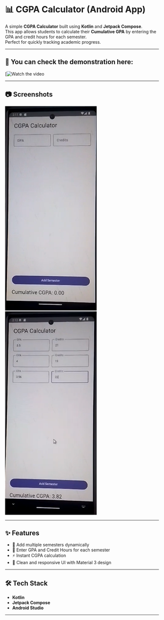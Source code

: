# 📊 CGPA Calculator (Android App)

A simple **CGPA Calculator** built using **Kotlin** and **Jetpack Compose**.  
This app allows students to calculate their **Cumulative GPA** by entering the GPA and credit hours for each semester.  
Perfect for quickly tracking academic progress.

---

## 🎥 You can check the demonstration here:

[![Watch the video](https://www.youtube.com/shorts/Cl1S4-e7F94?feature=share)

---

## 📷 Screenshots

<p float="left">
  <img src="first.png" width="300" />
  <img src="second.png" width="300" />
</p>

---

## ✨ Features
- 📅 Add multiple semesters dynamically
- 📝 Enter GPA and Credit Hours for each semester
- ⚡ Instant CGPA calculation
- 📱 Clean and responsive UI with Material 3 design

---

## 🛠️ Tech Stack
- **Kotlin**
- **Jetpack Compose**
- **Android Studio**

---
